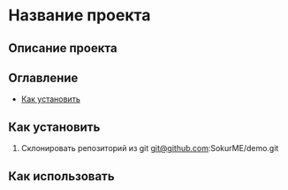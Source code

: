 # Название проекта

## Описание проекта
## Оглавление
- [Как установить](#как-установить) 
## Как установить 
1. Склонировать репозиторий из git
git@github.com:SokurME/demo.git
## Как использовать
